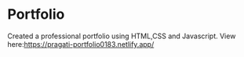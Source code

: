 # Portfolio
Created a professional portfolio using HTML,CSS and Javascript.
View here:https://pragati-portfolio0183.netlify.app/
